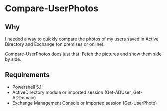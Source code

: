 # Compare-UserPhotos

## Why

I needed a way to quickly compare the photos of my users saved in Active Directory and Exchange (on premises or online).

Compare-UserPhotos does just that. Fetch the pictures and show them side by side.

## Requirements

* Powershell 5.1
* ActiveDirectory module or imported session (Get-ADUser, Get-ADDomain)
* Exchange Management Console or imported session (Get-UserPhoto)

